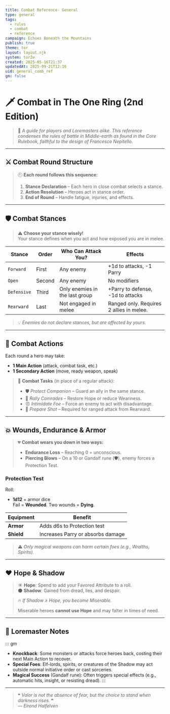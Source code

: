 ```yaml
---
title: Combat Reference- General
type: general
tags:
  - rules
  - combat
  - reference
campaign: Echoes Beneath the Mountains
publish: true
theme: tor
layout: layout.njk
system: tor2e
created: 2025-05-16T21:37
updatedAt: 2025-09-21T12:16
uid: general_comb_ref
gm: false
---
```


# 🗡 Combat in The One Ring (2nd Edition)

> 📜 *A guide for players and Loremasters alike. This reference condenses the rules of battle in Middle-earth as found in the Core Rulebook, faithful to the design of Francesco Nepitello.*

---

## ⚔️ Combat Round Structure

> 🕘 **Each round follows this sequence:**
>
> 1. **Stance Declaration** – Each hero in close combat selects a stance.
> 2. **Action Resolution** – Heroes act in stance order.
> 3. **End of Round** – Handle fatigue, injuries, and effects.

---

## 🛡 Combat Stances

> ⚠️ **Choose your stance wisely!**  
> Your stance defines when you act and how exposed you are in melee.

| Stance       | Order | Who Can Attack You?         | Effects                                  |
|--------------|-------|------------------------------|------------------------------------------|
| `Forward`     | First | Any enemy                    | +1d to attacks, -1 Parry                 |
| `Open`        | Second| Any enemy                    | No modifiers                             |
| `Defensive`   | Third | Only enemies in the last group | +Parry to defense, -1d to attacks     |
| `Rearward`    | Last  | Not engaged in melee         | Ranged only. Requires 2 allies in melee. |

> 💡 *Enemies do not declare stances, but are affected by yours.*

---

## 🎯 Combat Actions

Each round a hero may take:

- **1 Main Action** (attack, combat task, etc.)
- **1 Secondary Action** (move, ready weapon, speak)

> 📘 **Combat Tasks** (in place of a regular attack):
>
> - 🛡 *Protect Companion* – Guard an ally in the same stance.
> - 🎺 *Rally Comrades* – Restore Hope or reduce Weariness.
> - 😠 *Intimidate Foe* – Force an enemy to act with disadvantage.
> - 🏹 *Prepare Shot* – Required for ranged attack from Rearward.

---

## 💥 Wounds, Endurance & Armor

> 💔 **Combat wears you down in two ways:**
>
> - **Endurance Loss** – Reaching 0 = unconscious.
> - **Piercing Blows** – On a 10 or Gandalf rune (🛡), enemy forces a Protection Test.

### Protection Test
Roll:
- **1d12** + armor dice  
Fail = **Wounded**. Two wounds = **Dying**.

| Equipment | Benefit                            |
|-----------|------------------------------------|
| **Armor** | Adds d6s to Protection test        |
| **Shield**| Increases Parry or absorbs damage  |

> ⚠️ *Only magical weapons can harm certain foes (e.g., Wraiths, Spirits).*

---

## ❤️ Hope & Shadow

> ☀️ **Hope**: Spend to add your Favored Attribute to a roll.  
> 🌑 **Shadow**: Gained from dread, lies, and despair.

> 🔥 *If Shadow ≥ Hope, you become Miserable.*
>
> Miserable heroes **cannot use Hope** and may falter in times of need.

---

## 🧠 Loremaster Notes

::: gm
- **Knockback**: Some monsters or attacks force heroes back, costing their next Main Action to recover.
- **Special Foes**: Elf-lords, spirits, or creatures of the Shadow may act outside normal initiative order or cast sorceries.
- **Magical Success** (Gandalf rune): Often triggers special effects (e.g., automatic hits, insight, or resisting dread).
:::

---

> ❝ *Valor is not the absence of fear, but the choice to stand when darkness rises.* ❞  
> — *Elrond Halfelven*
